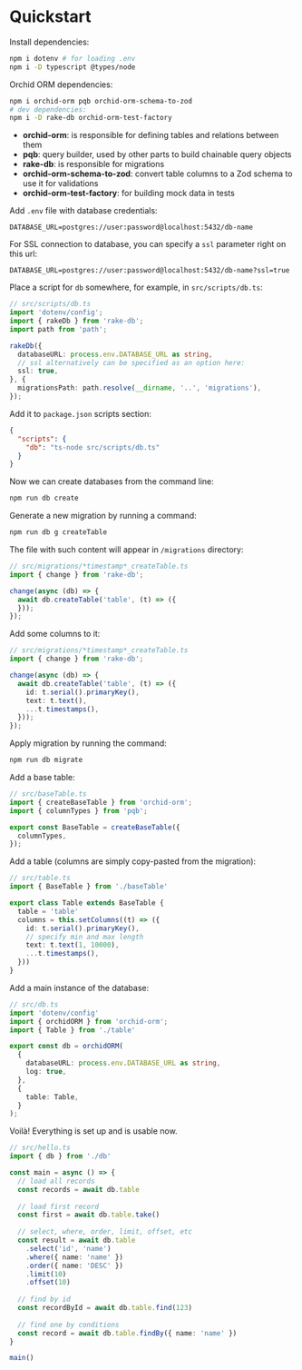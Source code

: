 # Quickstart

Install dependencies:

```sh
npm i dotenv # for loading .env
npm i -D typescript @types/node
```

Orchid ORM dependencies:

```sh
npm i orchid-orm pqb orchid-orm-schema-to-zod
# dev dependencies:
npm i -D rake-db orchid-orm-test-factory
```

- **orchid-orm**: is responsible for defining tables and relations between them
- **pqb**: query builder, used by other parts to build chainable query objects
- **rake-db**: is responsible for migrations
- **orchid-orm-schema-to-zod**: convert table columns to a Zod schema to use it for validations
- **orchid-orm-test-factory**: for building mock data in tests

Add `.env` file with database credentials:

```
DATABASE_URL=postgres://user:password@localhost:5432/db-name
```

For SSL connection to database, you can specify a `ssl` parameter right on this url:

```
DATABASE_URL=postgres://user:password@localhost:5432/db-name?ssl=true
```

Place a script for `db` somewhere, for example, in `src/scripts/db.ts`:

```ts
// src/scripts/db.ts
import 'dotenv/config';
import { rakeDb } from 'rake-db';
import path from 'path';

rakeDb({
  databaseURL: process.env.DATABASE_URL as string,
  // ssl alternatively can be specified as an option here:
  ssl: true,
}, {
  migrationsPath: path.resolve(__dirname, '..', 'migrations'),
});
```

Add it to `package.json` scripts section:

```json
{
  "scripts": {
    "db": "ts-node src/scripts/db.ts"
  }
}
```

Now we can create databases from the command line:

```sh
npm run db create
```

Generate a new migration by running a command:

```sh
npm run db g createTable
```

The file with such content will appear in `/migrations` directory:

```ts
// src/migrations/*timestamp*_createTable.ts
import { change } from 'rake-db';

change(async (db) => {
  await db.createTable('table', (t) => ({
  }));
});
```

Add some columns to it:

```ts
// src/migrations/*timestamp*_createTable.ts
import { change } from 'rake-db';

change(async (db) => {
  await db.createTable('table', (t) => ({
    id: t.serial().primaryKey(),
    text: t.text(),
    ...t.timestamps(),
  }));
});
```

Apply migration by running the command:

```sh
npm run db migrate
```

Add a base table:

```ts
// src/baseTable.ts
import { createBaseTable } from 'orchid-orm';
import { columnTypes } from 'pqb';

export const BaseTable = createBaseTable({
  columnTypes,
});
```

Add a table (columns are simply copy-pasted from the migration):

```ts
// src/table.ts
import { BaseTable } from './baseTable'

export class Table extends BaseTable {
  table = 'table'
  columns = this.setColumns((t) => ({
    id: t.serial().primaryKey(),
    // specify min and max length
    text: t.text(1, 10000),
    ...t.timestamps(),
  }))
}
```

Add a main instance of the database:

```ts
// src/db.ts
import 'dotenv/config'
import { orchidORM } from 'orchid-orm';
import { Table } from './table'

export const db = orchidORM(
  {
    databaseURL: process.env.DATABASE_URL as string,
    log: true,
  },
  {
    table: Table,
  }
);
```

Voilà! Everything is set up and is usable now.

```ts
// src/hello.ts
import { db } from './db'

const main = async () => {
  // load all records
  const records = await db.table
  
  // load first record
  const first = await db.table.take()
  
  // select, where, order, limit, offset, etc
  const result = await db.table
    .select('id', 'name')
    .where({ name: 'name' })
    .order({ name: 'DESC' })
    .limit(10)
    .offset(10)
  
  // find by id
  const recordById = await db.table.find(123)
  
  // find one by conditions
  const record = await db.table.findBy({ name: 'name' })
}

main()
```
